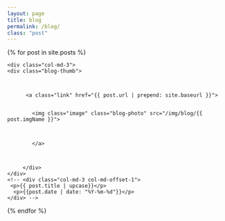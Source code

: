 ```yaml
---
layout: page
title: blog
permalink: /blog/
class: "post"
---
```


<div class="contain">

{% for post in site.posts %}

	<div class="col-md-3">
	<div class="blog-thumb">    
	  


	      <a class="link" href="{{ post.url | prepend: site.baseurl }}">


	  		<img class="image" class="blog-photo" src="/img/blog/{{ post.imgName }}">



	  	 	</a>


	 
	  	 </div>
	</div>
	<!-- <div class="col-md-3 col-md-offset-1">
	 <p>{{ post.title | upcase}}</p>
	  <p>{{post.date | date: "%Y-%m-%d"}}</p>
	</div> -->


{% endfor %}
</div>